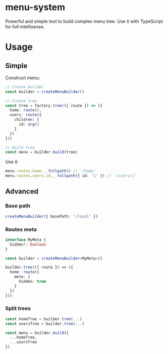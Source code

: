 # menu-system

Powerful and simple tool to build complex menu tree.
Use it with TypeScript for full intellisense.

# Usage

## Simple

Construct menu:

```ts
// Create builder
const builder = createMenuBuilder()

// Create tree
const tree = factory.tree(({ route }) => ({
  home: route(),
  users: route({
    children: {
      id: arg()
    }
  })
}))

// Build tree
const menu = builder.build(tree)
```

Use it:

```ts
menu.routes.home._.fullpath() // '/home'
menu.routes.users.id._.fullpath({ id: '1' }) // '/users/1'
```

## Advanced

### Base path

```ts
createMenuBuilder({ basePath: '/local' })
```

### Routes meta

```ts
interface MyMeta {
  hidden?: boolean
}

const builder = createMenuBuilder<MyMeta>()

builder.tree(({ route }) => ({
  home: route({
    meta: {
      hidden: true
    }
  })
}))
```

### Split trees

```ts
const homeTree = builder.tree(...)
const usersTree = builder.tree(...)

const menu = builder.build({
  ...homeTree,
  ...usersTree
})
```